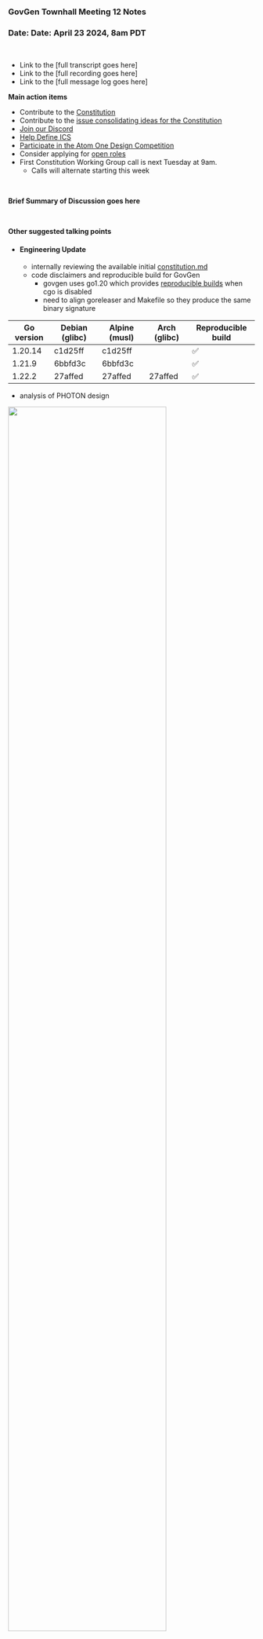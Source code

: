 ### **GovGen Townhall Meeting 12 Notes**

### Date: Date: April 23 2024, 8am PDT
<br> 

- Link to the [full transcript goes here]
- Link to the [full recording goes here]
- Link to the [full message log goes here]


**Main action items**

- Contribute to the [Constitution](https://github.com/atomone-hub/genesis/blob/a9b9d9d5a2440fb623d3bad3c672ae4754377b00/CONSTITUTION.md)
- Contribute to the [issue consolidating ideas for the Constitution](https://github.com/atomone-hub/genesis/issues/136)
- [Join our Discord](https://discord.gg/atomone)
- [Help Define ICS](https://github.com/atomone-hub/genesis/issues/66)
- [Participate in the Atom One Design Competition](https://github.com/atomone-hub/assets/tree/main/AtomOneDesignCompetition) 
- Consider applying for [open roles](https://jobs.lever.co/allinbits)
- First Constitution Working Group call is next Tuesday at 9am.
  -   Calls will alternate starting this week

<BR>

**Brief Summary of Discussion goes here**

<br>

**Other suggested talking points**

- #### Engineering Update
  - internally reviewing the available initial [constitution.md](https://github.com/atomone-hub/genesis/blob/main/CONSTITUTION.md)
  - code disclaimers and reproducible build for GovGen
    - govgen uses go1.20 which provides [reproducible builds](https://go.dev/blog/rebuild) when cgo is disabled
    - need to align goreleaser and Makefile so they produce the same binary signature
    
| Go version | Debian (glibc) | Alpine (musl) | Arch (glibc) | Reproducible build |
|------------|----------------|---------------|--------------|--------------------|
| 1.20.14    | c1d25ff        | c1d25ff       |              | ✅              |
| 1.21.9     | 6bbfd3c        | 6bbfd3c       |              | ✅              |
| 1.22.2     | 27affed        | 27affed       | 27affed      | ✅           |

  - analysis of PHOTON design
  <image src="https://atomone-hub.github.io/govbox/photon-design-draft.png" width="80%">

- #### Proposal Audit Update
  - deets

- #### GovGen dApp Update
- Working on going public by finalizing License
- Working on Main Network launch for dApp
- Platform has 100% coverage for translations
- Ramping up additional features to launch for the dApp after Main Network
- Building a minimalistic Calisto inspired Indexer with a very small footprint

- #### Bug Bounty
  - Launching in coming days
  - Rewards 200-10k USD per finding
  - Scope covers Govgen and the governance dApp
  - Follow on Twitter to receive a link when it launches. Rewards go to the first finder of each vulnerability.


- #### Logo Competition Update
  -   All In Bits is hosting a design competition for the AtomOne project's logo. Participants have three weeks to submit their designs, followed by a week of voting. The competition starts on April 22nd, 2024, and ends on May 31st, 2024. The voting period is from April 22nd to May 20th, 2024.
  -   Participants must create unique logos that reflect their creativity and innovation. They must submit full-size and short logos, each in three colors (including white and black). Participants can submit up to two entries.
  -   The total prize pool is $28,000, with four grand prizes of $7,000 each. Winners must waive their rights to the intellectual property of their designs in favor of All In Bits, allowing them to use the logos for the AtomOne project.
  -   Participants must have a GitHub account to participate and submit their entries via the dedicated GitHub repository. They must also meet eligibility requirements and agree to transfer their submission's rights to All In Bits if selected as a winner.
  -   The judging process includes community voting on GitHub and evaluation by the All In Bits team. The winning logos may be used for the AtomOne project's future brand identity.
  -   This logo will be used interim until the proposed AtomOne project runs it's own vote
  -   Overall, it's a global design competition offering participants the chance to showcase their talent and potentially win cash prizes while contributing to the AtomOne project's branding. [Here's a link](https://github.com/atomone-hub/assets/tree/main/AtomOneDesignCompetition)


- #### Working Group Form Update
  - Closed on April 20th
  - 29 respondents
  - **Time Slot**
    - The most mentioned time slots (in PDT) were: 9am, 8am, 7am, 6am, 10am, 6pm
    - The 6am slot is crucial for folks in China and South Korea
    - Of those that mentioned dates, Tuesday and Wednesdays were predominant
    - Given that information I would suggest we continue with the Tuesday slot, alternating between 6am, 9am, 6pm time slots. Maybe an experimental 2am timeslot lead by someone in Europe.
  - **Blockers from participating**
    - Many people requested the meeting time a week or two in advance to ensure they have the time slot available, I think we can improve on this.
    - People mentioned time constraints as the main blocker
  - **What would make a good constitution?**
    - **Transparency and Decentralization**: Preventing abuse of power and ensuring fairness for all contributors.
    - **Flexibility and Clarity**: Balancing flexibility to adapt to changing circumstances with clarity on core principles, avoiding overly bureaucratic language, and maintaining a clear direction for the project.
    - **Community Engagement and Support**: Supporting community initiatives, funding projects aligned with core values, and fostering inclusivity within the AtomOne ecosystem.
    - **Ethical Framework and Dispute Resolution**: Incorporating an ethical framework to guide behavior and establishing clear procedures for resolving disputes, promoting respect, equity, and fairness.
    - **Minimalism and Accessibility**: Advocating for a minimalist approach to the constitution, using simple language for accessibility, and ensuring broad understanding and participation within the community.
  - **What specific topics would you like to contribute to?**
    - **Governance and Decentralization**: Several folks expressed a desire to contribute to aspects related to governance, decentralization, and the role of validators within the ecosystem.
    - **Economics and Economic Incentives**: Many indicated interest in contributing ideas for economic incentives to increase voting participation and discussions on voting mechanisms.
    - **Community Development and Innovation** **Support**: There was significant interest in contributing to crafting guidelines and support systems for innovation within the AtomOne ecosystem, including mentorship programs and collaborations with external partners.
    - **Philosophical and Fundamental Principles**: Some respondents expressed a desire to contribute to defining clear fundamental principles that would guide the constitution and the project as a whole.
    - **Proofreading and Legal Advisory**: A notable number of people expressed interest in proofreading the entire constitution, providing input on specific topics, and offering legal advice regarding the content, structure, and design of the AtomOne Constitution.


- Define a process for deciding what time the working group calls are held
